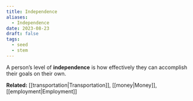 ```yaml
---
title: Independence
aliases:
  - Independence
date: 2023-08-23
draft: false
tags:
  - seed
  - stem
---
```


A person’s level of **independence** is how effectively they can accomplish their goals on their own.

**Related:** [[transportation|Transportation]], [[money|Money]], [[employment|Employment]]